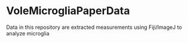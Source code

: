 # VoleMicrogliaPaperData
Data in this repository are extracted measurements using Fiji/ImageJ to analyze microglia 
